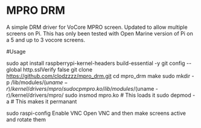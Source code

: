 # MPRO DRM

A simple DRM driver for VoCore MPRO screen.
Updated to allow multiple screens on Pi.
This has only been tested with Open Marine version of Pi on a 5 and up to 3 vocore screens.

#Usage

sudo apt install raspberrypi-kernel-headers build-essential -y
git config --global http.sslVerify false
git clone https://github.com/clodzzzz/mpro_drm.git
cd mpro_drm
make
sudo mkdir -p /lib/modules/$(uname -r)/kernel/drivers/mpro/
sudo cp mpro.ko /lib/modules/$(uname -r)/kernel/drivers/mpro/
sudo insmod mpro.ko 	# This loads it	
sudo depmod -a		# This makes it permanant

sudo raspi-config
Enable VNC
Open VNC and then make screens active and rotate them

